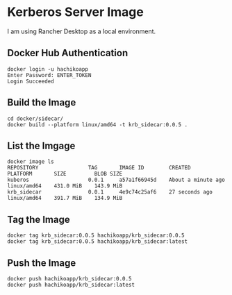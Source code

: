 # Kerberos Server Image

I am using Rancher Desktop as a local environment.

## Docker Hub Authentication

```
docker login -u hachikoapp
Enter Password: ENTER_TOKEN
Login Succeeded
```

## Build the Image

```
cd docker/sidecar/
docker build --platform linux/amd64 -t krb_sidecar:0.0.5 .
```

## List the Imgage

```
docker image ls
REPOSITORY                TAG       IMAGE ID        CREATED               PLATFORM       SIZE         BLOB SIZE
kuberos                   0.0.1     a57a1f66945d    About a minute ago    linux/amd64    431.0 MiB    143.9 MiB
krb_sidecar               0.0.1     4e9c74c25af6    27 seconds ago    linux/amd64    391.7 MiB    134.9 MiB
```

## Tag the Image

```
docker tag krb_sidecar:0.0.5 hachikoapp/krb_sidecar:0.0.5
docker tag krb_sidecar:0.0.5 hachikoapp/krb_sidecar:latest
```

## Push the Image

```
docker push hachikoapp/krb_sidecar:0.0.5
docker push hachikoapp/krb_sidecar:latest
```

